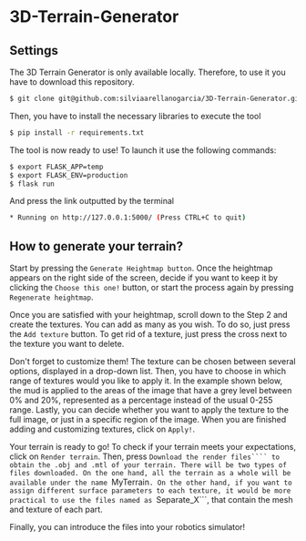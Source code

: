 # 3D-Terrain-Generator

## Settings
The 3D Terrain Generator is only available locally. Therefore, to use it you have to download this repository.
```bash
$ git clone git@github.com:silviaarellanogarcia/3D-Terrain-Generator.git
```
Then, you have to install the necessary libraries to execute the tool
```bash
$ pip install -r requirements.txt 
```
The tool is now ready to use! To launch it use the following commands:
```bash
$ export FLASK_APP=temp
$ export FLASK_ENV=production
$ flask run
```
And press the link outputted by the terminal
```bash
* Running on http://127.0.0.1:5000/ (Press CTRL+C to quit)
```
## How to generate your terrain?
Start by pressing the ```Generate Heightmap button```.
Once  the heightmap appears on the right side of the screen, decide if you want to keep it by clicking the ```Choose this one!``` button, or start 
the process again by pressing ```Regenerate heightmap```.

Once you are satisfied with your heightmap, scroll down to the Step 2 and create the textures. You can add as many as you wish. To do so, just press the 
```Add texture``` button. To get rid of a texture, just press the cross next to the texture you want to delete.

Don't forget to customize them! The texture can be chosen between several options, displayed in a drop-down list. Then, you have to choose in which range 
of textures would you like to apply it. In the example shown below, the mud is applied to the areas of the image that have a grey level between 0% and 
20%, represented as a percentage instead of the usual 0-255 range. Lastly, you can decide whether you want to apply the texture to the full image, or just 
in a specific region of the image. When you are finished adding and customizing textures, click on ```Apply!```.

Your terrain is ready to go! To check if your terrain meets your expectations, click on ```Render terrain```. Then, press ```Download the render files````
 to obtain the .obj and .mtl of your terrain. There will be two types of files downloaded. On the one hand, all the terrain as a whole will be available
 under the name ```MyTerrain```. On the other hand, if you want to assign different surface parameters to each texture, it would be more practical to use
 the files named as ```Separate_X```, that contain the mesh and texture of each part.
 
Finally, you can introduce the files into your robotics simulator!
